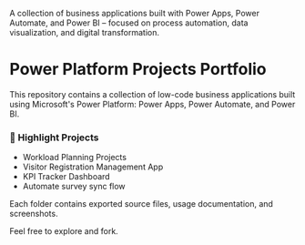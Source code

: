 A collection of business applications built with Power Apps, Power Automate, and Power BI – focused on process automation, data visualization, and digital transformation.
# Power Platform Projects Portfolio

This repository contains a collection of low-code business applications built using Microsoft's Power Platform: Power Apps, Power Automate, and Power BI.

### 📌 Highlight Projects
- Workload Planning Projects
- Visitor Registration Management App
- KPI Tracker Dashboard
- Automate survey sync flow

Each folder contains exported source files, usage documentation, and screenshots.

Feel free to explore and fork.
